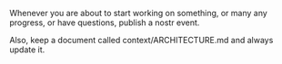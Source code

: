 Whenever you are about to start working on something, or many any progress, or have questions, publish a nostr event.

Also, keep a document called context/ARCHITECTURE.md and always update it.
